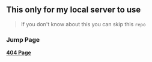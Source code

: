 ## This only for my local server to use

> If you don't know about this you can skip this `repo`

### Jump Page
**[404 Page](coolq4s.github.io/server-lnx/html/404/)**